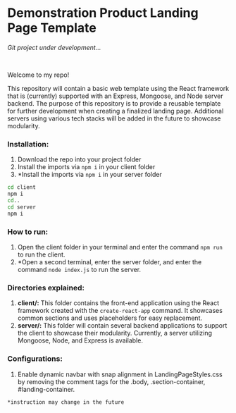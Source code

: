 # Demonstration Product Landing Page Template

*Git project under development...*

&nbsp;

Welcome to my repo!

This repository will contain a basic web template using the React framework that is (currently) supported with an Express, Mongoose, and Node server backend. 
The purpose of this repository is to provide a reusable template for further development when creating a finalized landing page. Additional servers using various tech stacks
will be added in the future to showcase modularity.

### Installation:
1. Download the repo into your project folder
2. Install the imports via `npm i` in your client folder
3. *Install the imports via `npm i` in your server folder

```cmd
cd client
npm i
cd..
cd server
npm i
```

### How to run:
1. Open the client folder in your terminal and enter the command `npm run` to run the client.
2. *Open a second terminal, enter the server folder, and enter the command `node index.js` to run the server.

### Directories explained:

1. **client/:** This folder contains the front-end application using the React framework created with the `create-react-app` command. It showcases common sections and uses placeholders for easy replacement.
2. **server/:** This folder will contain several backend applications to support the client to showcase their modularity. Currently, a server utilizing Mongoose, Node, and Express is available.

### Configurations:
1. Enable dynamic navbar with snap alignment in LandingPageStyles.css by removing the comment tags for the .body, .section-container, #landing-container.


`*instruction may change in the future`
